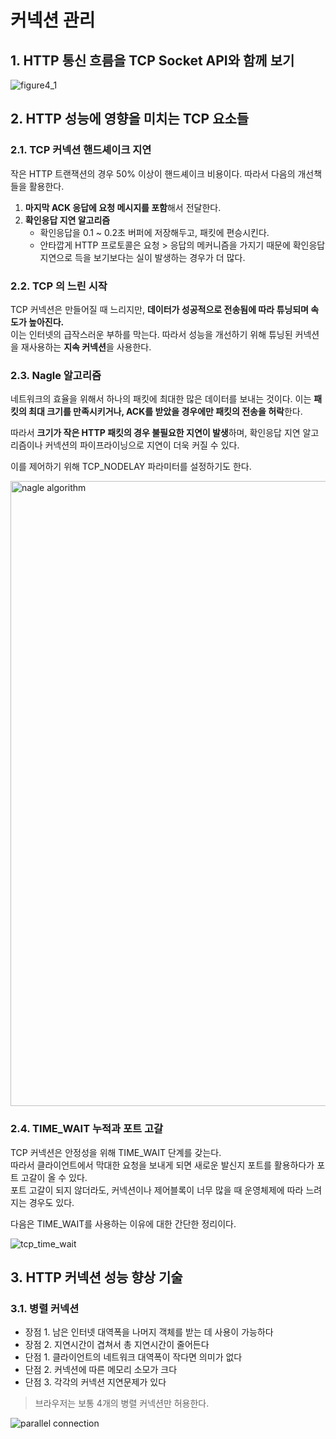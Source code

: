 # 커넥션 관리

## 1. HTTP 통신 흐름을 TCP Socket API와 함께 보기

![figure4_1](https://user-images.githubusercontent.com/47515936/79689790-fc1f4d00-8291-11ea-94e5-ed4ae1e1d051.png)

## 2. HTTP 성능에 영향을 미치는 TCP 요소들

### 2.1. TCP 커넥션 핸드셰이크 지연

작은 HTTP 트랜잭션의 경우 50% 이상이 핸드셰이크 비용이다. 따라서 다음의 개선책들을 활용한다.

1. **마지막 ACK 응답에 요청 메시지를 포함**해서 전달한다.
2. **확인응답 지연 알고리즘**
    - 확인응답을 0.1 ~ 0.2초 버퍼에 저장해두고, 패킷에 편승시킨다.
    - 안타깝게 HTTP 프로토콜은 요청 > 응답의 메커니즘을 가지기 때문에 확인응답 지연으로 득을 보기보다는 실이 발생하는 경우가 더 많다.

### 2.2. TCP 의 느린 시작

TCP 커넥션은 만들어질 때 느리지만, **데이터가 성공적으로 전송됨에 따라 튜닝되며 속도가 높아진다.**  
이는 인터넷의 급작스러운 부하를 막는다. 따라서 성능을 개선하기 위해 튜닝된 커넥션을 재사용하는 **지속 커넥션**을 사용한다.

### 2.3. Nagle 알고리즘

네트워크의 효율을 위해서 하나의 패킷에 최대한 많은 데이터를 보내는 것이다.
이는 **패킷의 최대 크기를 만족시키거나, ACK를 받았을 경우에만 패킷의 전송을 허락**한다.

따라서 **크기가 작은 HTTP 패킷의 경우 불필요한 지연이 발생**하며, 확인응답 지연 알고리즘이나 커넥션의 파이프라이닝으로 지연이 더욱 커질 수 있다.

이를 제어하기 위해 TCP_NODELAY 파라미터를 설정하기도 한다.

<img width="1000" alt="nagle algorithm" src="https://user-images.githubusercontent.com/47515936/79690060-7d2b1400-8293-11ea-89d3-df3f10e5b8b3.png">

### 2.4. TIME_WAIT 누적과 포트 고갈

TCP 커넥션은 안정성을 위해 TIME_WAIT 단계를 갖는다.  
따라서 클라이언트에서 막대한 요청을 보내게 되면 새로운 발신지 포트를 활용하다가 포트 고갈이 올 수 있다.  
포트 고갈이 되지 않더라도, 커넥션이나 제어블록이 너무 많을 때 운영체제에 따라 느려지는 경우도 있다.

다음은 TIME_WAIT를 사용하는 이유에 대한 간단한 정리이다.

![tcp_time_wait](https://user-images.githubusercontent.com/47515936/79690136-d98e3380-8293-11ea-97d3-e2504040c7dc.png)

## 3. HTTP 커넥션 성능 향상 기술

### 3.1. 병렬 커넥션

- 장점 1. 남은 인터넷 대역폭을 나머지 객체를 받는 데 사용이 가능하다
- 장점 2. 지연시간이 겹쳐서 총 지연시간이 줄어든다
- 단점 1. 클라이언트의 네트워크 대역폭이 작다면 의미가 없다
- 단점 2. 커넥션에 따른 메모리 소모가 크다
- 단점 3. 각각의 커넥션 지연문제가 있다

> 브라우저는 보통 4개의 병렬 커넥션만 허용한다.

![parallel connection](https://user-images.githubusercontent.com/47515936/79690237-62a56a80-8294-11ea-959f-31dc39a2e1f8.png)

